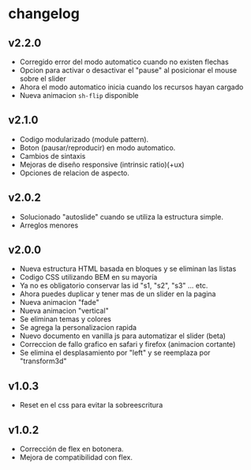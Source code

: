 # changelog

## v2.2.0

- Corregido error del modo automatico cuando no existen flechas
- Opcion para activar o desactivar el "pause" al posicionar el mouse sobre el slider
- Ahora el modo automatico inicia cuando los recursos hayan cargado
- Nueva animacion `sh-flip` disponible

## v2.1.0

- Codigo modularizado (module pattern).
- Boton (pausar/reproducir) en modo automatico.
- Cambios de sintaxis
- Mejoras de diseño responsive (intrinsic ratio)(+ux)
- Opciones de relacion de aspecto.

## v2.0.2

- Solucionado "autoslide" cuando se utiliza la estructura simple. 
- Arreglos menores

## v2.0.0

- Nueva estructura HTML basada en bloques y se eliminan las listas
- Codigo CSS utilizando BEM en su mayoría
- Ya no es obligatorio conservar las id "s1, "s2", "s3" ... etc.
- Ahora puedes duplicar y tener mas de un slider en la pagina
- Nueva animacion "fade"
- Nueva animacion "vertical"
- Se eliminan temas y colores
- Se agrega la personalizacion rapida
- Nuevo documento en vanilla js para automatizar el slider (beta)
- Correccion de fallo grafico en safari y firefox (animacion cortante)
- Se elimina el desplasamiento por "left" y se reemplaza por "transform3d"

## v1.0.3

- Reset en el css para evitar la sobreescritura

## v1.0.2

- Corrección de flex en botonera.
- Mejora de compatibilidad con flex.